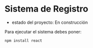<h1>Sistema de Registro</h1>

- estado del proyecto: En construcción

Para ejecutar el sistema debes poner:

```npm install react```
